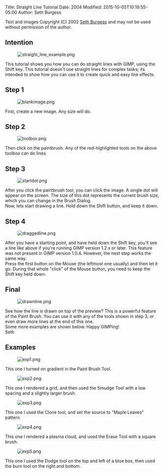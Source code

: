 Title: Straight Line Tutorial
Date: 2004
Modified: 2015-10-05T10:19:55-05:00
Author: Seth Burgess


Text and images Copyright (C) 2002 [Seth Burgess](mailto:sjburgesNOSPAM@gimp.org) and may not be used without permission of the author.

## Intention

<figure>
<img src="{filename}straight_line_example.png" alt="straight_line_example.png"/>
</figure>

This tutorial shows you how you can do straight lines with GIMP, using the Shift key. This tutorial doesn't use straight lines for complex tasks; its intended to show how you can use it to create quick and easy line effects.

## Step 1

<figure>
<img src="{filename}blankimage.png" alt="blankimage.png"/>
</figure>

First, create a new image. Any size will do.

## Step 2

<figure>
<img src="{filename}toolbox.png" alt="toolbox.png"/>
</figure>

Then click on the paintbrush. Any of the red-highlighted tools on the above toolbox can do lines.

## Step 3

<figure>
<img src="{filename}startdot.png" alt="startdot.png"/>
</figure>

After you click the paintbrush tool, you can click the image. A single dot will appear on the screen. The size of this dot represents the current brush size, which you can change in the Brush Dialog.  
Now, lets start drawing a line. Hold down the Shift button, and keep it down.

## Step 4

<figure>
<img src="{filename}draggedline.png" alt="draggedline.png"/>
</figure>

After you have a starting point, and have held down the Shift key, you'll see a line like above if you're running GIMP version 1.2.x or later. This feature was not present in GIMP version 1.0.4. However, the next step works the same way.  
Press the first button on the Mouse (the leftmost one usually) and then let it go. During that whole "click" of the Mouse button, you need to keep the Shift key held down.

## Final

<figure>
<img src="{filename}drawnline.png" alt="drawnline.png"/>
</figure>

See how the line is drawn on top of the preview? This is a powerful feature of the Paint Brush. You can use it with any of the tools shown in step 3, or even draw more lines at the end of this one.  
Some more examples are shown below.
Happy GIMPing!  
Seth

## Examples

<figure>
<img src="{filename}exp1.png" alt="exp1.png"/>
</figure>

This one I turned on gradient in the Paint Brush Tool.

<figure>
<img src="{filename}exp2.png" alt="exp2.png"/>
</figure>

This one I rendered a grid, and then used the Smudge Tool with a low spacing and a slightly larger brush.

<figure>
<img src="{filename}exp3.png" alt="exp3.png"/>
</figure>

This one I used the Clone tool, and set the source to "Maple Leaves" pattern.

<figure>
<img src="{filename}exp4.png" alt="exp4.png"/>
</figure>

This one I rendered a plasma cloud, and used the Erase Tool with a square brush.

<figure>
<img src="{filename}exp5.png" alt="exp5.png"/>
</figure>

This one I used the Dodge tool on the top and left of a blue box, then used the burn tool on the right and bottom.


